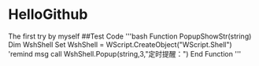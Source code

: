 # HelloGithub
The first try by myself
##Test Code
'''bash
Function PopupShowStr(string)
 Dim WshShell
 Set WshShell = WScript.CreateObject("WScript.Shell")
 'remind msg 
 call WshShell.Popup(string,3,"定时提醒：")
End Function
'''
